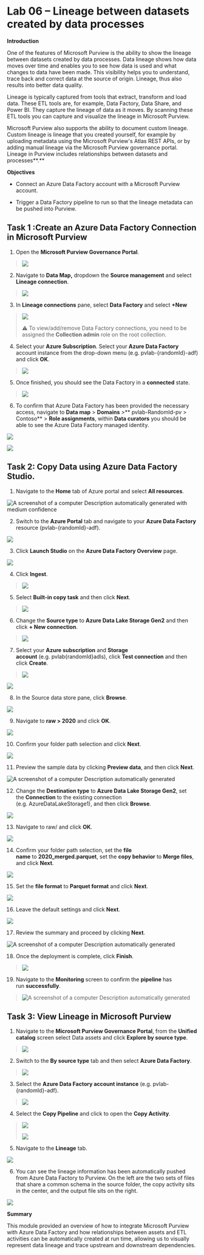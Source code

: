 # Lab 06 – Lineage between datasets created by data processes

**Introduction**

One of the features of Microsoft Purview is the ability to show the
lineage between datasets created by data processes. Data lineage shows
how data moves over time and enables you to see how data is used and
what changes to data have been made. This visibility helps you to
understand, trace back and correct data at the source of origin.
Lineage, thus also results into better data quality.

Lineage is typically captured from tools that extract, transform and
load data. These ETL tools are, for example, Data Factory, Data Share,
and Power BI. They capture the lineage of data as it moves. By scanning
these ETL tools you can capture and visualize the lineage in Microsoft
Purview.

Microsoft Purview also supports the ability to document custom lineage.
Custom lineage is lineage that you created yourself, for example by
uploading metadata using the Microsoft Purview's Atlas REST APIs, or by
adding manual lineage via the Microsoft Purview governance portal.
Lineage in Purview includes relationships between datasets and
processes**.**

**Objectives**

- Connect an Azure Data Factory account with a Microsoft Purview
  account.

- Trigger a Data Factory pipeline to run so that the lineage metadata
  can be pushed into Purview.

## Task 1 :Create an Azure Data Factory Connection in Microsoft Purview

1.  Open the **Microsoft Purview Governance Portal**.

> ![](./media/image1.png)

2.  Navigate to **Data Map,** dropdown the **Source management** and
    select **Lineage connection**.

> ![](./media/image2.png)

3.  In **Lineage connections** pane, select **Data Factory** and select
    **+New**

> ![](./media/image3.png)
>
> ⚠️ To view/add/remove Data Factory connections, you need to be
> assigned the **Collection admin** role on the root collection.

4.  Select your **Azure Subscription**. Select your **Azure Data
    Factory** account instance from the drop-down menu
    (e.g. pvlab-{randomId}-adf) and click **OK**.

> ![](./media/image4.png)

5.  Once finished, you should see the Data Factory in
    a **connected** state.

> ![](./media/image5.png)

6.  To confirm that Azure Data Factory has been provided the necessary
    access, navigate to **Data
    map** \> **Domains** \>** pvlab-RandomId-pv \> Contoso** \> **Role
    assignments**, within **Data curators** you should be able to see
    the Azure Data Factory managed identity.

![](./media/image6.png)

![](./media/image7.png)

## Task 2: Copy Data using Azure Data Factory Studio.

1.  Navigate to the **Home** tab of Azure portal and select **All
    resources**.

![A screenshot of a computer Description automatically generated with
medium confidence](./media/image8.png)

2.  Switch to the **Azure Portal** tab and navigate to your **Azure Data
    Factory** resource (pvlab-{randomId}-adf).

![](./media/image9.png)

3.  Click **Launch Studio** on the **Azure Data Factory Overview** page.

![](./media/image10.png)

4.  Click **Ingest**.

> ![](./media/image11.png)

5.  Select **Built-in copy task** and then click **Next**.

> ![](./media/image12.png)

6.  Change the **Source type** to **Azure Data Lake Storage Gen2** and
    then click **+ New connection**.

> ![](./media/image13.png)

7.  Select your **Azure subscription** and **Storage
    account** (e.g. pvlab{randomId}adls), click **Test connection** and
    then click **Create**.

> ![](./media/image14.png)

![](./media/image15.png)

8.  In the Source data store pane, click **Browse**.

![](./media/image16.png)

9.  Navigate to **raw \> 2020** and click **OK**.

![](./media/image17.png)

10. Confirm your folder path selection and click **Next**.

![](./media/image18.png)

11. Preview the sample data by clicking **Preview data**, and then
    click **Next**.

![A screenshot of a computer Description automatically
generated](./media/image19.png)

12. Change the **Destination type** to **Azure Data Lake Storage Gen2**,
    set the **Connection** to the existing connection
    (e.g. AzureDataLakeStorage1), and then click **Browse**.

![](./media/image20.png)

13. Navigate to raw/ and click **OK**.

![](./media/image21.png)

14. Confirm your folder path selection, set the **file
    name** to **2020_merged.parquet**, set the **copy
    behavior** to **Merge files**, and click **Next**.

![](./media/image22.png)

15. Set the **file format** to **Parquet format** and click **Next**.

![](./media/image23.png)

16. Leave the default settings and click **Next**.

![](./media/image24.png)

17. Review the summary and proceed by clicking **Next**.

![A screenshot of a computer Description automatically
generated](./media/image25.png)

18. Once the deployment is complete, click **Finish**.

> ![](./media/image26.png)

19. Navigate to the **Monitoring** screen to confirm the **pipeline**
    has run **successfully**.

> ![A screenshot of a computer Description automatically
> generated](./media/image27.png)

## Task 3: View Lineage in Microsoft Purview

1.  Navigate to the **Microsoft Purview Governance Portal**, from the
    **Unified catalog** screen select Data assets and click **Explore by
    source type**.

> ![](./media/image28.png)

2.  Switch to the **By source type** tab and then select **Azure Data
    Factory**.

> ![](./media/image29.png)

3.  Select the **Azure Data Factory account
    instance** (e.g. pvlab-{randomId}-adf).

> ![](./media/image30.png)

4.  Select the **Copy Pipeline** and click to open the **Copy
    Activity**.

> ![](./media/image31.png)
>
> ![](./media/image32.png)

5.  Navigate to the **Lineage** tab.

![](./media/image33.png)

6.  You can see the lineage information has been automatically pushed
    from Azure Data Factory to Purview. On the left are the two sets of
    files that share a common schema in the source folder, the copy
    activity sits in the center, and the output file sits on the right.

![](./media/image34.png)

**Summary**

This module provided an overview of how to integrate Microsoft Purview
with Azure Data Factory and how relationships between assets and ETL
activities can be automatically created at run time, allowing us to
visually represent data lineage and trace upstream and downstream
dependencies.
